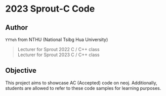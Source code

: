 # 2023 Sprout-C Code

## Author
```YYYeh``` from NTHU (National Tsibg Hua University)
> Lecturer for Sprout 2022 C / C++ class <br>
> Lecturer for Sprout 2023 C / C++ class

## Objective
This project aims to showcase AC (Accepted) code on neoj. 
Additionally, students are allowed to refer to these code samples for learning purposes.
